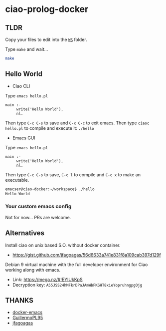 ciao-prolog-docker
==================

## TLDR

Copy your files to edit into the [`WS`](./WS) folder.

Type `make` and wait...

```bash
make
```

## Hello World

- Ciao CLI 

Type `emacs hello.pl`

```
main :-
     write('Hello World'),
     nl.
```

Then type `C-c C-s` to save and `C-x C-c` to exit emacs. Then type `ciaoc hello.pl` to compile and execute it: `./hello`

- Emacs GUI 

Type `emacs hello.pl`

```
main :-
     write('Hello World'),
     nl.
```

Then type `C-c C-s` to save, `C-c l` to compile and `C-c x` to make an executable.

```bash
emacser@ciao-docker:~/workspace$ ./hello
Hello World
```

### Your custom emacs config

Not for now... PRs are welcome.

## Alternatives

Install ciao on unix based S.O. without docker container.
* https://gist.github.com/jfagoagas/56d6633a741e831f8a109cab397d129f

Debian 9 virtual machine with the full developer environment for Ciao working along with emacs.
* Link: https://mega.nz/#!EYIUkKpS 
* Decryption key: `A55JSS24hMFkrDPaJAmWbFKGHT8xieYopruhngpgOjg`  


## THANKS

* [docker-emacs](https://github.com/JAremko/docker-emacs)
* [GuillermoPL95](https://github.com/GuillermoPL95)
* [jfagoagas](https://github.com/jfagoagas)

